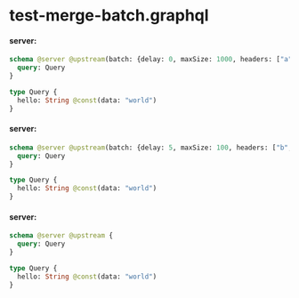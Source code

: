 # test-merge-batch.graphql

#### server:

```graphql
schema @server @upstream(batch: {delay: 0, maxSize: 1000, headers: ["a", "b"]}) {
  query: Query
}

type Query {
  hello: String @const(data: "world")
}
```

#### server:

```graphql
schema @server @upstream(batch: {delay: 5, maxSize: 100, headers: ["b", "c"]}) {
  query: Query
}

type Query {
  hello: String @const(data: "world")
}
```

#### server:

```graphql
schema @server @upstream {
  query: Query
}

type Query {
  hello: String @const(data: "world")
}
```
